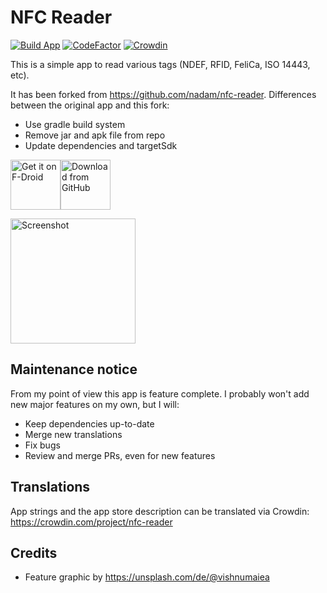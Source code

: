 # NFC Reader

[![Build App](https://github.com/mueller-ma/NFCReader/actions/workflows/build.yml/badge.svg)](https://github.com/mueller-ma/NFCReader/actions/workflows/build.yml)
[![CodeFactor](https://www.codefactor.io/repository/github/mueller-ma/nfcreader/badge)](https://www.codefactor.io/repository/github/mueller-ma/nfcreader)
[![Crowdin](https://badges.crowdin.net/nfc-reader/localized.svg)](https://crowdin.com/project/nfc-reader)

This is a simple app to read various tags (NDEF, RFID, FeliCa, ISO 14443, etc).

It has been forked from https://github.com/nadam/nfc-reader.
Differences between the original app and this fork:
* Use gradle build system
* Remove jar and apk file from repo
* Update dependencies and targetSdk

[<img alt="Get it on F-Droid" height="80" src="https://raw.githubusercontent.com/mueller-ma/android-common/main/assets/get-it-on-fdroid.png"/>](https://f-droid.org/de/packages/suireader/)[<img alt="Download from GitHub" height="80" src="https://raw.githubusercontent.com/mueller-ma/android-common/main/assets/direct-apk-download.png"/>](https://github.com/mueller-ma/NFCReader/releases)

<img src="fastlane/metadata/android/en-US/images/phoneScreenshots/1.png" alt="Screenshot" width=200px>

## Maintenance notice

From my point of view this app is feature complete. I probably won't add new major features on my own, but I will:
* Keep dependencies up-to-date
* Merge new translations
* Fix bugs
* Review and merge PRs, even for new features

## Translations

App strings and the app store description can be translated via Crowdin: https://crowdin.com/project/nfc-reader

## Credits

* Feature graphic by https://unsplash.com/de/@vishnumaiea
